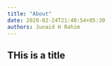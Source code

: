 ```yaml
---
title: "About"
date: 2020-02-24T21:40:54+05:30
authors: Junaid H Rahim
---
```


## THis is a title

